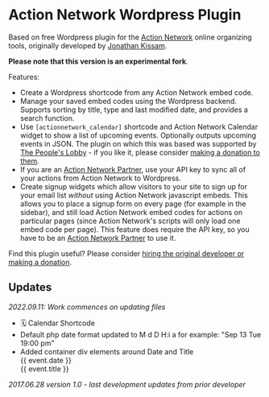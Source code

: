 # Action Network Wordpress Plugin

Based on free Wordpress plugin for the [Action Network](https://actionnetwork.org) online organizing tools, originally developed by [Jonathan Kissam](http://jonathankissam.com/).

__Please note that this version is an experimental fork__.

Features:
* Create a Wordpress shortcode from any Action Network embed code.
* Manage your saved embed codes using the Wordpress backend. Supports sorting by title, type and last modified date, and provides a search function.
* Use `[actionnetwork_calendar]` shortcode and Action Network Calendar widget to show a list of upcoming events. Optionally outputs upcoming events in JSON. The plugin on which this was based was supported by [The People's Lobby](http://www.thepeopleslobbyusa.org/) - if you like it, please consider [making a donation to them](https://actionnetwork.org/fundraising/donate-to-the-peoples-lobby).
* If you are an [Action Network Partner](https://actionnetwork.org/partnerships), use your API key to sync all of your actions from Action Network to Wordpress.
* Create signup widgets which allow visitors to your site to sign up for your email list _without_ using Action Network javascript embeds. This allows you to place a signup form on every page (for example in the sidebar), and still load Action Network embed codes for actions on particular pages (since Action Network's scripts will only load one embed code per page).  This feature does require the API key, so you have to be an [Action Network Partner](https://actionnetwork.org/partnerships) to use it.

Find this plugin useful? Please consider [hiring the original developer or making a donation](http://jonathankissam.com/support).

## Updates

_2022.09.11: Work commences on updating files_
* 🗓️ Calendar Shortcode
 * Default php date format updated to M d D H:i a for example: "Sep 13 Tue 19:00 pm"
 * Added container div elements around Date and Title
	<div class="actionnetwork-calendar-date">{{ event.date }}</div><div class="actionnetwork-calendar-title">{{ event.title }}</div>

_2017.06.28 version 1.0 - last development updates from prior developer_